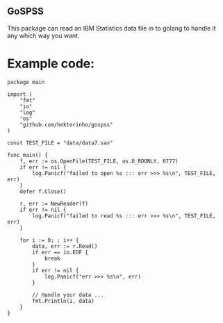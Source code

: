 ## GoSPSS

This package can read an IBM Statistics data file in to golang to handle it any which way you want.

# Example code:
```golang
package main

import (
	"fmt"
	"io"
	"log"
	"os"
	"github.com/hektorinho/gospss"
)

const TEST_FILE = "data/data7.sav"

func main() {
  	f, err := os.OpenFile(TEST_FILE, os.O_RDONLY, 0777)
	if err != nil {
		log.Panicf("failed to open %s ::: err >>> %s\n", TEST_FILE, err)
	}
	defer f.Close()
  
	r, err := NewReader(f)
	if err != nil {
		log.Panicf("failed to read %s ::: err >>> %s\n", TEST_FILE, err)
	}

	for i := 0; ; i++ {
		data, err := r.Read()
		if err == io.EOF {
			break
		}
		if err != nil {
			log.Panicf("err >>> %s\n", err)
		}
		
		// Handle your data ...
		fmt.Println(i, data)
	}
}
 ```
